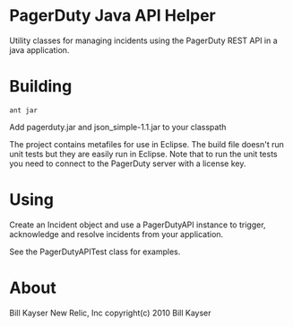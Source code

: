 PagerDuty Java API Helper
======================================

Utility classes for managing incidents using the PagerDuty REST API in a 
java application.

Building
======================================

    ant jar

Add pagerduty.jar and json_simple-1.1.jar to your classpath

The project contains metafiles for use in Eclipse.  The build file doesn't 
run unit tests but they are easily run in Eclipse.  Note that to run
the unit tests you need to connect to the PagerDuty server with a license
key.

Using
======================================

Create an Incident object and use a PagerDutyAPI instance to trigger, acknowledge
and resolve incidents from your application.

See the PagerDutyAPITest class for examples.

About
======================================

Bill Kayser
New Relic, Inc
copyright(c) 2010 Bill Kayser


